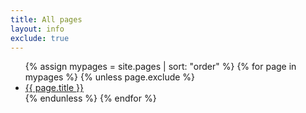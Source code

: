 ```yaml
---
title: All pages
layout: info
exclude: true
---
```


<ul>
  {% assign mypages = site.pages | sort: "order" %}
  {% for page in mypages %}
  {% unless page.exclude %}
  <li class="intro">
  <a href="{{ page.url | absolute_url }}">{{ page.title }}</a>
  </li>
  {% endunless %}
 {% endfor %}
</ul>
